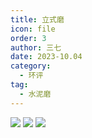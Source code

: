 ```yaml
---
title: 立式磨
icon: file
order: 3
author: 三七
date: 2023-10.04
category:
  - 环评
tag:
  - 水泥磨
---
```


<!-- more --> 

![](https://i.730307.xyz/202407201515335.avif)
![](https://i.730307.xyz/202407201516809.avif)
![](https://i.730307.xyz/202407201516861.avif)